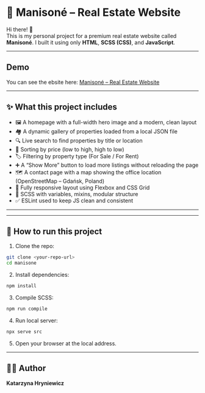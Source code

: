 # 🏡 Manisoné – Real Estate Website

Hi there! 👋  
This is my personal project for a premium real estate website called **Manisoné**. I built it using only **HTML**, **SCSS (CSS)**, and **JavaScript**.

---

## Demo
You can see the ebsite here: [ Manisoné – Real Estate Website](https://filemonekk.github.io/Manisone-Estate/)

---

## ✨ What this project includes

- 🖼 A homepage with a full-width hero image and a modern, clean layout
- 🏘 A dynamic gallery of properties loaded from a local JSON file
- 🔍 Live search to find properties by title or location
- 🔽 Sorting by price (low to high, high to low)
- 🏷 Filtering by property type (For Sale / For Rent)
- ➕ A “Show More” button to load more listings without reloading the page
- 🗺 A contact page with a map showing the office location (OpenStreetMap – Gdańsk, Poland)
- 📱 Fully responsive layout using Flexbox and CSS Grid
- 🎯 SCSS with variables, mixins, modular structure
- ✅ ESLint used to keep JS clean and consistent

---

---

## 🔧 How to run this project

1. Clone the repo:

```bash
git clone <your-repo-url>
cd manisone
```

2. Install dependencies:

```bash
npm install
```

3. Compile SCSS:

```bash
npm run compile
```

4. Run local server:

```bash
npx serve src
```

5. Open your browser at the local address.

---

## 👩‍💻 Author

**Katarzyna Hryniewicz**
